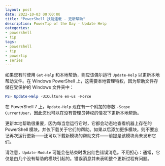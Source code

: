 ```yaml
---
layout: post
date: 2022-10-03 00:00:00
title: "PowerShell 技能连载 - 更新帮助"
description: PowerTip of the Day - Update Help
categories:
- powershell
- tip
tags:
- powershell
- tip
- powertip
- series
---
```

如果您有时使用 `Get-Help` 和本地帮助，则应该偶尔运行 `Update-Help` 以更新本地帮助文件。在 Windows PowerShell 上，这需要本地管理特权，因为帮助文件存储在受保护的 Windows 文件夹中：

```powershell
PS> Update-Help -UICulture en-us -Force
```

在 PowerShell 7 上，`Update-Help` 现在有一个附加的参数 `-Scope CurrentUser`，因此您也可以在没有管理员特权的情况下更新本地帮助。

更新本地帮助很重要，因为每当您运行它时，它都会动态地查看机器上存在的 PowerShell 模块，并仅下载关于它们的帮助。如果以后添加更多模块，则不要忘记再次运行更新——还可以下载新模块的帮助文件——前提是该模块尚未发布它们。

请注意，`Update-Module` 可能会在结束时发出红色错误消息。不用担心：通常，它仅是由几个没有帮助的模块引起的。错误消息并未表明整个更新过程有问题。

<!--本文国际来源：[Update Help](https://community.idera.com/database-tools/powershell/powertips/b/tips/posts/update-help)-->

